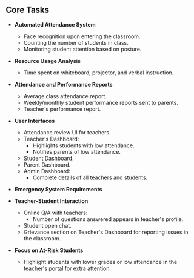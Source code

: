 ## Core Tasks

- **Automated Attendance System**

  - Face recognition upon entering the classroom.
  - Counting the number of students in class.
  - Monitoring student attention based on posture.

- **Resource Usage Analysis**

  - Time spent on whiteboard, projector, and verbal instruction.

- **Attendance and Performance Reports**

  - Average class attendance report.
  - Weekly/monthly student performance reports sent to parents.
  - Teacher's performance report.

- **User Interfaces**

  - Attendance review UI for teachers.
  - Teacher's Dashboard:
    - Highlights students with low attendance.
    - Notifies parents of low attendance.
  - Student Dashboard.
  - Parent Dashboard.
  - Admin Dashboard:
    - Complete details of all teachers and students.

- **Emergency System Requirements**

- **Teacher-Student Interaction**

  - Online Q/A with teachers:
    - Number of questions answered appears in teacher's profile.
  - Student open chat.
  - Grievance section on Teacher's Dashboard for reporting issues in the classroom.

- **Focus on At-Risk Students**
  - Highlight students with lower grades or low attendance in the teacher's portal for extra attention.
